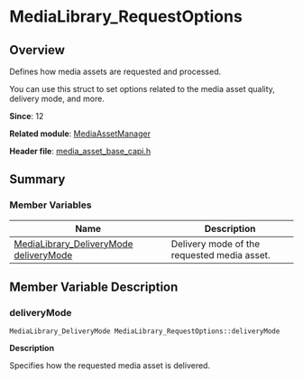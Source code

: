 # MediaLibrary_RequestOptions


## Overview

Defines how media assets are requested and processed.

You can use this struct to set options related to the media asset quality, delivery mode, and more.

**Since**: 12

**Related module**: [MediaAssetManager](_media_asset_manager.md)

**Header file**: [media_asset_base_capi.h](media__asset__base__capi_8h.md)


## Summary


### Member Variables

| Name| Description|
| -------- | -------- |
| [MediaLibrary_DeliveryMode](_media_asset_manager.md#medialibrary_deliverymode) [deliveryMode](#deliverymode) | Delivery mode of the requested media asset. |


## Member Variable Description


### deliveryMode

```
MediaLibrary_DeliveryMode MediaLibrary_RequestOptions::deliveryMode
```
**Description**

Specifies how the requested media asset is delivered.
